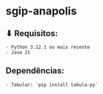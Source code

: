 # sgip-anapolis

## ⬇ Requisitos:
    - Python 3.12.1 ou mais recente
    - Java 21

## Dependências:
    - Tabular: `pip install tabula-py`
